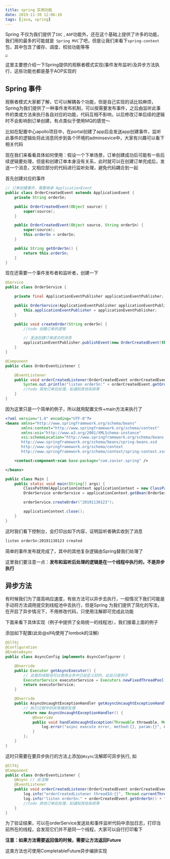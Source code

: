 ```yaml
---
title: spring 实用功能
date: 2019-11-30 12:06:10
tags: [java, spring]
---
```


Spring 不仅为我们提供了`IOC` , `AOP`功能外，还在这个基础上提供了许多的功能，我们用的最多的可能就是` Spring MVC`了吧，但是让我们来看下`spring-context`包，其中包含了缓存、调度、校验功能等等

<img src="/images/practical-spring.png" style="zoom:50%;" />

这里主要想介绍一下Spring提供的观察者模式实现(事件发布监听)及异步方法执行，这些功能也都是基于AOP实现的

<!-- more -->

## Spring 事件

观察者模式大家都了解，它可以解耦各个功能，但是自己实现的话比较麻烦，Spring为我们提供了一种事件发布机制，可以按需要发布事件，之后由监听此事件的类或方法来执行各自对应的功能，代码互相不影响，以后修改订单后续的逻辑时不会影响到订单创建，有点类似于使用MQ的感觉～ 

比如在配置中心apollo项目中，在portal创建了app后会发送app创建事件，监听此事件的逻辑处将此消息同步到各个环境的adminsevice中，大家有兴趣可以看下相关代码

现在我们来看看具体如何使用：假设一个下单场景，订单创建成功后可能有一些后续逻辑要处理，但是和创建订单本身没有关系，此时就可以在创建订单完成后，发送一个消息，又相应部分的代码进行监听处理，避免代码耦合到一起

首先创建对应的事件

```java
// 订单创建事件，需要继承 ApplicationEvent
public class OrderCreatedEvent extends ApplicationEvent {
    private String orderSn;

    public OrderCreatedEvent(Object source) {
        super(source);
    }

    public OrderCreatedEvent(Object source, String orderSn) {
        super(source);
        this.orderSn = orderSn;
    }

    public String getOrderSn() {
        return this.orderSn;
    }
}

```

现在还需要一个事件发布者和监听者，创建一下

```java
@Service
public class OrderService {

    private final ApplicationEventPublisher applicationEventPublisher;

    public OrderService(ApplicationEventPublisher applicationEventPublisher) {
        this.applicationEventPublisher = applicationEventPublisher;
    }

    public void createOrder(String orderSn) {
        //todo 创建订单的逻辑

        // 发送创建订单成功的消息
        applicationEventPublisher.publishEvent(new OrderCreatedEvent(this, orderSn));
    }
}
```

```java
@Component
public class OrderEventListener {

    @EventListener
    public void orderCreatedListener(OrderCreatedEvent orderCreatedEvent) {
        System.out.println("listen orderSn:" + orderCreatedEvent.getOrderSn() + " created");
        //todo 其他订单后处理，如通知其他系统等
    }
}
```

因为这里只是一个简单的例子，所以就用配置文件+main方法来执行了

```xml
<?xml version="1.0" encoding="UTF-8"?>
<beans xmlns="http://www.springframework.org/schema/beans"
       xmlns:context="http://www.springframework.org/schema/context"
       xmlns:xsi="http://www.w3.org/2001/XMLSchema-instance"
       xsi:schemaLocation="http://www.springframework.org/schema/beans
       http://www.springframework.org/schema/beans/spring-beans.xsd
       http://www.springframework.org/schema/context
       http://www.springframework.org/schema/context/spring-context.xsd">

    <context:component-scan base-package="com.zavier.spring" />

</beans>
```

```java
public class Main {
    public static void main(String[] args) {
        ClassPathXmlApplicationContext applicationContext = new ClassPathXmlApplicationContext("spring.xml");
        OrderService orderService = applicationContext.getBean(OrderService.class);

        orderService.createOrder("20191130123");

        applicationContext.close();
    }
}
```

这时我们看下控制台，会打印出如下内容，证明监听者确实收到了消息

```txt
listen orderSn:20191130123 created
```

简单的事件发布就完成了，其中的其他复杂逻辑由Spring替我们处理了

这里我们要注意一点：**发布和监听后处理的逻辑是在一个线程中执行的，不是异步执行**



## 异步方法

有时候我们为了提高响应速度，有些方法可以异步去执行，一般情况下我们可能是手动将方法调用提交到线程池中去执行，但是Spring 为我们提供了简化的写法，在开启了异步情况下，不用修改代码，只使用注解即可完成此功能

下面来看下具体实现（例子中提供了全局统一的线程池），我们接着上面的例子

添加如下配置(此处@slf4j使用了lombok的注解)

```java
@Slf4j
@Configuration
@EnableAsync
public class AsyncConfig implements AsyncConfigurer {

    @Override
    public Executor getAsyncExecutor() {
        // 这里的线程池可以使用业务中已经定义好的，此处只是例子
        ExecutorService executorService = Executors.newFixedThreadPool(5);
        return executorService;
    }

    @Override
    public AsyncUncaughtExceptionHandler getAsyncUncaughtExceptionHandler() {
        // 执行过程中的异常捕获处理
        return new AsyncUncaughtExceptionHandler() {
            @Override
            public void handleUncaughtException(Throwable throwable, Method method, Object... objects) {
                log.error("async execute error, method:{}, param:{}", method.getName(), JSON.toJSONString(objects), throwable);
            }
        };
    }
}
```

这时只需要在要异步执行的方法上添加`@Async`注解即可异步执行, 如

```java
@Slf4j
@Component
public class OrderEventListener {
    @Async // 此注解
    @EventListener
    public void orderCreatedListener(OrderCreatedEvent orderCreatedEvent) {
        log.info("orderCreatedListener threadId:{}", Thread.currentThread().getId());
        log.info("listen orderSn:" + orderCreatedEvent.getOrderSn() + " created");
        //todo 其他订单后处理，如通知其他系统等
    }
}
```

为了验证结果，可以在orderService发送处和事件监听代码中添加日志，打印当前所在的线程，会发现它们并不是同一个线程，大家可以自行打印看下

**注意：如果方法需要返回值的时候，需要让方法返回Future**

这类方法也可使用CompletableFuture异步编排实现


